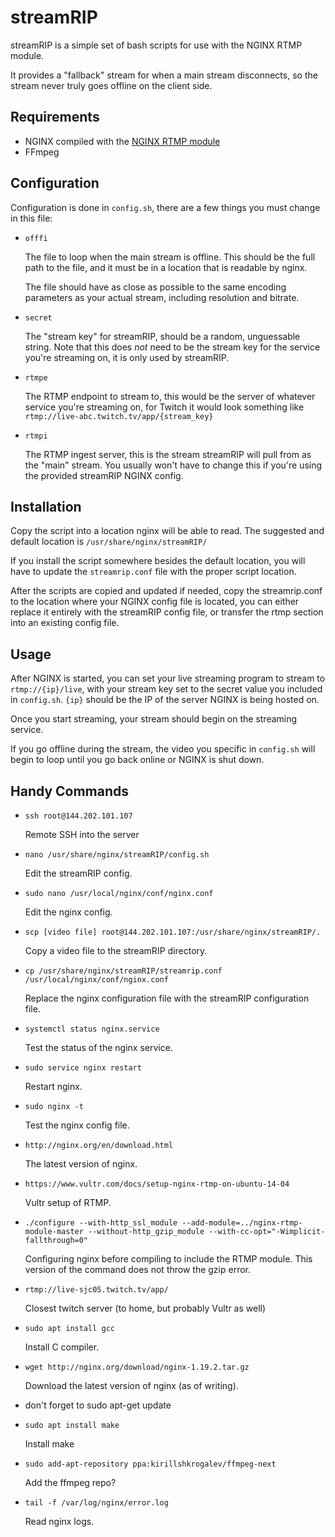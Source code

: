 # streamRIP

streamRIP is a simple set of bash scripts for use with the NGINX RTMP module.

It provides a "fallback" stream for when a main stream disconnects, so the stream never truly goes offline on the client side.


## Requirements
* NGINX compiled with the [NGINX RTMP module](https://github.com/arut/nginx-rtmp-module)
* FFmpeg

## Configuration
Configuration is done in `config.sh`, there are a few things you must change in this file:

* `offfi`

   The file to loop when the main stream is offline. This should be the full path to the file, and it must be in a location that is readable by nginx.

   The file should have as close as possible to the same encoding parameters as your actual stream, including resolution and bitrate.

* `secret`

   The "stream key" for streamRIP, should be a random, unguessable string. Note that this does *not* need to be the stream key for the service you're streaming on, it is only used by streamRIP.

* `rtmpe`

   The RTMP endpoint to stream to, this would be the server of whatever service you're streaming on, for Twitch it would look something like ` rtmp://live-abc.twitch.tv/app/{stream_key}
 `

* `rtmpi`

   The RTMP ingest server, this is the stream streamRIP will pull from as the "main" stream. You usually won't have to change this if you're using the provided streamRIP NGINX config.

## Installation
Copy the script into a location nginx will be able to read.
The suggested and default location is `/usr/share/nginx/streamRIP/`

If you install the script somewhere besides the default location, you will have to update the `streamrip.conf` file with the proper script location.

After the scripts are copied and updated if needed, copy the streamrip.conf to the location where your NGINX config file is located, you can either replace it entirely with the streamRIP config file, or transfer the rtmp section into an existing config file.

## Usage
After NGINX is started, you can set your live streaming program to stream to `rtmp://{ip}/live`, with your stream key set to the secret value you included in `config.sh`. `{ip}` should be the IP of the server NGINX is being hosted on.

Once you start streaming, your stream should begin on the streaming service.

If you go offline during the stream, the video you specific in `config.sh` will begin to loop until you go back online or NGINX is shut down.

## Handy Commands

* `ssh root@144.202.101.107`

   Remote SSH into the server

* `nano /usr/share/nginx/streamRIP/config.sh`

   Edit the streamRIP config.

* `sudo nano /usr/local/nginx/conf/nginx.conf`

   Edit the nginx config.

* `scp [video file] root@144.202.101.107:/usr/share/nginx/streamRIP/.`

   Copy a video file to the streamRIP directory.

* `cp /usr/share/nginx/streamRIP/streamrip.conf /usr/local/nginx/conf/nginx.conf`

   Replace the nginx configuration file with the streamRIP configuration file.

* `systemctl status nginx.service`

   Test the status of the nginx service.

* `sudo service nginx restart`

   Restart nginx.

* `sudo nginx -t`

   Test the nginx config file.

* `http://nginx.org/en/download.html`

   The latest version of nginx.

* `https://www.vultr.com/docs/setup-nginx-rtmp-on-ubuntu-14-04`

   Vultr setup of RTMP.

* `./configure --with-http_ssl_module --add-module=../nginx-rtmp-module-master --without-http_gzip_module --with-cc-opt="-Wimplicit-fallthrough=0"`

   Configuring nginx before compiling to include the RTMP module. This version of the command does not throw the gzip error.

* `rtmp://live-sjc05.twitch.tv/app/`

   Closest twitch server (to home, but probably Vultr as well)

* `sudo apt install gcc`

   Install C compiler.

* `wget http://nginx.org/download/nginx-1.19.2.tar.gz`

   Download the latest version of nginx (as of writing).

* don't forget to sudo apt-get update
* `sudo apt install make`

   Install make

* `sudo add-apt-repository ppa:kirillshkrogalev/ffmpeg-next`

   Add the ffmpeg repo?

* `tail -f /var/log/nginx/error.log`

   Read nginx logs.